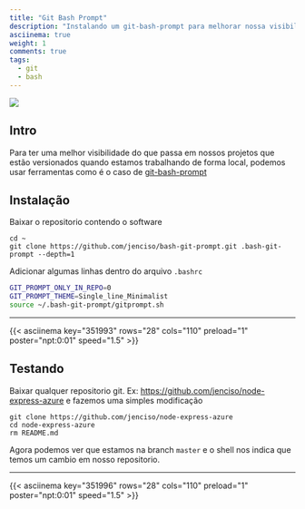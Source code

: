 ```yaml
---
title: "Git Bash Prompt"
description: "Instalando um git-bash-prompt para melhorar nossa visibilidade no git"
asciinema: true
weight: 1
comments: true
tags:
  - git
  - bash
---
```


![](https://i.imgur.com/2N5Wh1K.png)

## Intro

Para ter uma melhor visibilidade do que passa em nossos projetos que estão versionados quando estamos trabalhando de forma local, podemos usar ferramentas como é o caso de [git-bash-prompt](https://github.com/magicmonty/bash-git-prompt)

## Instalação

Baixar o repositorio contendo o software

```console
cd ~
git clone https://github.com/jenciso/bash-git-prompt.git .bash-git-prompt --depth=1
```

Adicionar algumas linhas dentro do arquivo `.bashrc`

```sh
GIT_PROMPT_ONLY_IN_REPO=0
GIT_PROMPT_THEME=Single_line_Minimalist
source ~/.bash-git-prompt/gitprompt.sh
```

-----

{{< asciinema key="351993" rows="28" cols="110" preload="1" poster="npt:0:01" speed="1.5" >}}


## Testando

Baixar qualquer repositorio git. Ex: https://github.com/jenciso/node-express-azure e fazemos uma simples modificação

```shell
git clone https://github.com/jenciso/node-express-azure
cd node-express-azure
rm README.md
```
Agora podemos ver que estamos na branch `master` e o shell nos indica que temos um cambio em nosso repositorio.

-----

{{< asciinema key="351996" rows="28" cols="110" preload="1" poster="npt:0:01" speed="1.5" >}}


